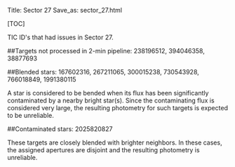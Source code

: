 Title: Sector 27 
Save_as: sector_27.html

[TOC]

TIC ID's that had issues in Sector 27.

##Targets not processed in 2-min pipeline:
238196512, 394046358, 38877693

##Blended stars:
167602316, 267211065, 300015238, 730543928, 766018849, 1991380115

A star is considered to be bended when its flux has been significantly contaminated by a nearby bright star(s). Since the contaminating flux is considered very large, the resulting photometry for such targets is expected to be unreliable.

##Contaminated stars:
2025820827

These targets are closely blended with brighter neighbors. In these cases, the assigned apertures are disjoint and the resulting photometry is unreliable.

